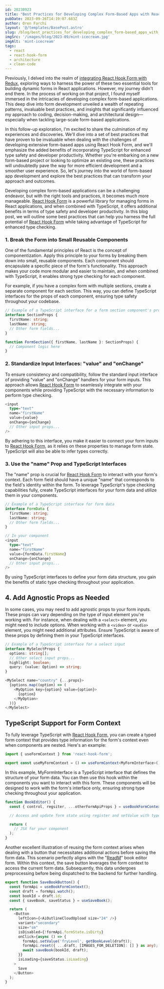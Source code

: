 ```yaml
---
id: 20230923
title: "Best Practices for Developing Complex Form-Based Apps with React Hook Form and TypeScript Support"
pubDate: 2023-09-26T14:19:07.683Z
author: Oren Farchi
layout: '@/templates/BasePost.astro'
slug: /blog/best_practices_for_developing_complex_form-based_apps_with_react_hook_form_and_typescript_support/
imgSrc: '/images/blog/2023-09/mint-icecream.jpg'
imgAlt: 'mint-icecream'
tags:
  - react
  - react-hook-form
  - architecture
  - clean-code
---
```


Previously, I delved into the realm of [integrating React Hook Form with Redux], exploring ways to harness the power of these two essential tools for building dynamic forms in React applications. However, my journey didn't end there. In the process of working on that project, I found myself immersed in the intricacies of developing complex form-based applications. This deep dive into form development unveiled a wealth of repeating patterns, invaluable best practices, and insights that significantly influenced my approach to coding, decision-making, and architectural design—especially when tackling large-scale form-based applications.

In this follow-up exploration, I'm excited to share the culmination of my experiences and discoveries. We'll dive into a set of best practices that have proven to be invaluable when dealing with the challenges of developing extensive form-based apps using React Hook Form, and we'll emphasize the added benefits of incorporating TypeScript for enhanced type safety and developer productivity. Whether you're embarking on a new form-based project or looking to optimize an existing one, these practices will undoubtedly pave the way for more efficient development and a smoother user experience. So, let's journey into the world of form-based app development and explore the best practices that can transform your approach and outcomes.

Developing complex form-based applications can be a challenging endeavor, but with the right tools and practices, it becomes much more manageable. [React Hook Form] is a powerful library for managing forms in React applications, and when combined with TypeScript, it offers additional benefits in terms of type safety and developer productivity. In this blog post, we will outline some best practices that can help you harness the full potential of [React Hook Form] while taking advantage of TypeScript for enhanced type checking.

### 1. Break the Form into Small Reusable Components
One of the fundamental principles of React is the concept of componentization. Apply this principle to your forms by breaking them down into small, reusable components. Each component should encapsulate a specific piece of the form's functionality. This approach makes your code more modular and easier to maintain, and when combined with TypeScript, it enables strong type checking for each component.

For example, if you have a complex form with multiple sections, create a separate component for each section. This way, you can define TypeScript interfaces for the props of each component, ensuring type safety throughout your codebase.

```typescript
// Example of a TypeScript interface for a form section component's props
interface SectionProps {
  firstName: string;
  lastName: string;
  // Other form fields...
}

function FormSection({ firstName, lastName }: SectionProps) {
  // Component logic here
}
```

### 2. Standardize Input Interfaces: "value" and "onChange"
To ensure consistency and compatibility, follow the standard input interface of providing "value" and "onChange" handlers for your form inputs. This approach allows [React Hook Form] to seamlessly integrate with your components while providing TypeScript with the necessary information to perform type checking.


```typescript
<input
  type="text"
  name="firstName"
  value={value}
  onChange={onChange}
  // Other input props...
/>
```

By adhering to this interface, you make it easier to connect your form inputs to [React Hook Form], as it relies on these properties to manage form state. TypeScript will also be able to infer types correctly.

### 3. Use the "name" Prop and TypeScript Interfaces
The "name" prop is crucial for [React Hook Form] to interact with your form's context. Each form field should have a unique "name" that corresponds to the field's identity within the form. To leverage TypeScript's type checking capabilities fully, create TypeScript interfaces for your form data and utilize them in your components.

```typescript
// Example of a TypeScript interface for form data
interface FormData {
  firstName: string;
  lastName: string;
  // Other form fields...
}

// In your component
<input
  type="text"
  name="firstName"
  value={formData.firstName}
  onChange={onChange}
  // Other input props...
/>

```

By using TypeScript interfaces to define your form data structure, you gain the benefits of static type checking throughout your application.

## 4. Add Agnostic Props as Needed
In some cases, you may need to add agnostic props to your form inputs. These props can vary depending on the type of input element you're working with. For instance, when dealing with a `<select>` element, you might need to include options. When working with a `<video>` or `<audio>` element, you might need additional attributes. Ensure TypeScript is aware of these props by defining them in your TypeScript interfaces.

```typescript
// Example of a TypeScript interface for a select input
interface MySelectProps {
  options: string[];
  // Other select input props...
  highlight: boolean;
  query: (value: Option) => string;
}

<MySelect name="country" {...props}>
  {options.map((option) => (
    <MyOption key={option} value={option}>
      {option}
    </MyOption>
  ))}
</MySelect>
```

## TypeScript Support for Form Context

To fully leverage TypeScript with [React Hook Form], you can create a typed form context that provides type information for the form's context even when components are nested. Here's an example:

```typescript
import { useFormContext } from 'react-hook-form';

export const useMyFormContext = () => useFormContext<MyFormInterface>();
```

In this example, MyFormInterface is a TypeScript interface that defines the structure of your form data. You can then use this hook within the components you want to interact with this form. These components will be designed to work with the form's interface only, ensuring strong type checking throughout your application.

```typescript
function BookEditor() {
  const { control, regsiter, ...otherFormApiProps } = useBookFormContext();

  // Access and update form state using register and setValue with type safety

  return (
    // JSX for your component
  );
}
```

Another excellent illustration of reusing the form context arises when dealing with a button that necessitates additional actions before saving the form data. This scenario perfectly aligns with the "[ReadM]" book editor form. Within this context, the save button leverages the form context to access the current form data. Subsequently, this data undergoes preprocessing before being dispatched to the backend for further handling.

```typescript
export function SaveBookButton() {
  const formApi = useBookFormContext();
  const draft = formApi.watch();
  const bookId = draft.id;
  const { saveBook, saveStatus } = useSaveBook();

  return (
    <Button
      leftIcon={<AiOutlineCloudUpload size="24" />}
      variant="secondary"
      size="sm"
      isDisabled={!formApi.formState.isDirty}
      onClick={async () => {
        formApi.setValue('fryLevel', getBookLevel(draft));
        formApi.reset({ ...draft, [IMAGES_FOR_DELETION]: [] } as any);
        await saveBook(bookId, draft);
      }}
      isLoading={saveStatus.isLoading}
    >
      Save
    </Button>
  );
}
```

[readm]: https://readm.app
[react hook form]: https://react-hook-form.com/
[integrating React Hook Form with Redux]: https://orizens.com/blog/integrating-react-hook-form-and-redux-toolkit-rtk/
